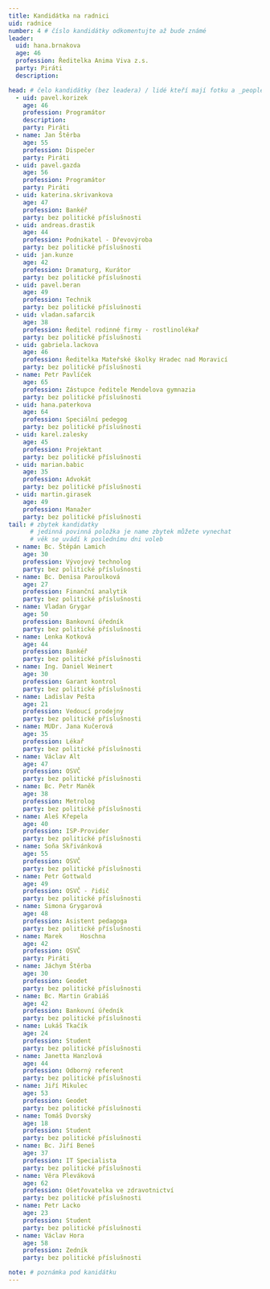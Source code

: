```yaml
---
title: Kandidátka na radnici
uid: radnice
number: 4 # číslo kandidátky odkomentujte až bude známé
leader:
  uid: hana.brnakova
  age: 46
  profession: Ředitelka Anima Viva z.s.
  party: Piráti
  description: 

head: # čelo kandidátky (bez leadera) / lidé kteří mají fotku a _people/jmeno.md
  - uid: pavel.korizek
    age: 46
    profession: Programátor
    description: 
    party: Piráti
  - name: Jan Štěrba
    age: 55
    profession: Dispečer
    party: Piráti
  - uid: pavel.gazda
    age: 56
    profession: Programátor
    party: Piráti
  - uid: katerina.skrivankova
    age: 47
    profession: Bankéř
    party: bez politické příslušnosti
  - uid: andreas.drastik
    age: 44
    profession: Podnikatel - Dřevovýroba
    party: bez politické příslušnosti
  - uid: jan.kunze
    age: 42
    profession: Dramaturg, Kurátor
    party: bez politické příslušnosti
  - uid: pavel.beran
    age: 49
    profession: Technik
    party: bez politické příslušnosti
  - uid: vladan.safarcik
    age: 38
    profession: Ředitel rodinné firmy - rostlinolékař
    party: bez politické příslušnosti
  - uid: gabriela.lackova
    age: 46
    profession: Ředitelka Mateřské školky Hradec nad Moravicí
    party: bez politické příslušnosti
  - name: Petr Pavlíček
    age: 65
    profession: Zástupce ředitele Mendelova gymnazia
    party: bez politické příslušnosti
  - uid: hana.paterkova
    age: 64
    profession: Speciální pedegog
    party: bez politické příslušnosti
  - uid: karel.zalesky
    age: 45
    profession: Projektant
    party: bez politické příslušnosti
  - uid: marian.babic
    age: 35
    profession: Advokát
    party: bez politické příslušnosti
  - uid: martin.girasek
    age: 49
    profession: Manažer
    party: bez politické příslušnosti
tail: # zbytek kandidatky
      # jedinná povinná položka je name zbytek můžete vynechat
      # věk se uvádí k poslednímu dni voleb	
  - name: Bc. Štěpán Lamich
    age: 30
    profession: Vývojový technolog 
    party: bez politické příslušnosti
  - name: Bc. Denisa Paroulková
    age: 27
    profession: Finanční analytik
    party: bez politické příslušnosti
  - name: Vladan Grygar
    age: 50
    profession: Bankovní úředník
    party: bez politické příslušnosti	
  - name: Lenka	Kotková 
    age: 44
    profession: Bankéř
    party: bez politické příslušnosti
  - name: Ing. Daniel Weinert
    age: 30
    profession: Garant kontrol
    party: bez politické příslušnosti
  - name: Ladislav Pešta
    age: 21
    profession: Vedoucí prodejny 
    party: bez politické příslušnosti
  - name: MUDr. Jana Kučerová
    age: 35
    profession: Lékař
    party: bez politické příslušnosti
  - name: Václav Alt
    age: 47
    profession: OSVČ
    party: bez politické příslušnosti
  - name: Bc. Petr Maněk
    age: 38
    profession: Metrolog
    party: bez politické příslušnosti
  - name: Aleš Křepela
    age: 40
    profession: ISP-Provider
    party: bez politické příslušnosti
  - name: Soňa Skřivánková
    age: 55
    profession: OSVČ
    party: bez politické příslušnosti
  - name: Petr Gottwald
    age: 49
    profession: OSVČ - řidič
    party: bez politické příslušnosti
  - name: Simona Grygarová
    age: 48
    profession: Asistent pedagoga
    party: bez politické příslušnosti	
  - name: Marek 	Hoschna
    age: 42
    profession: OSVČ
    party: Piráti
  - name: Jáchym Štěrba
    age: 30
    profession: Geodet
    party: bez politické příslušnosti
  - name: Bc. Martin Grabiáš
    age: 42
    profession: Bankovní úředník
    party: bez politické příslušnosti
  - name: Lukáš Tkačík
    age: 24
    profession: Student
    party: bez politické příslušnosti
  - name: Janetta Hanzlová 
    age: 44
    profession: Odborný referent
    party: bez politické příslušnosti
  - name: Jiří Mikulec
    age: 53
    profession: Geodet
    party: bez politické příslušnosti
  - name: Tomáš	Dvorský
    age: 18
    profession: Student
    party: bez politické příslušnosti
  - name: Bc. Jiří Beneš
    age: 37
    profession: IT Specialista
    party: bez politické příslušnosti
  - name: Věra Pleváková
    age: 62
    profession: Ošetřovatelka ve zdravotnictví
    party: bez politické příslušnosti
  - name: Petr Lacko
    age: 23
    profession: Student
    party: bez politické příslušnosti
  - name: Václav Hora
    age: 58 
    profession: Zedník
    party: bez politické příslušnosti

note: # poznámka pod kanidátku
---
```


